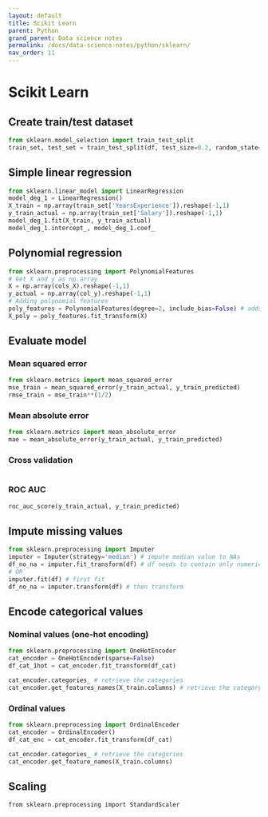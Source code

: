 ```yaml
---
layout: default
title: Scikit Learn
parent: Python
grand_parent: Data science notes
permalink: /docs/data-science-notes/python/sklearn/
nav_order: 11
---
```


# Scikit Learn

## Create train/test dataset

```python
from sklearn.model_selection import train_test_split
train_set, test_set = train_test_split(df, test_size=0.2, random_state=42)
```

## Simple linear regression

```python
from sklearn.linear_model import LinearRegression
model_deg_1 = LinearRegression()
X_train = np.array(train_set['YearsExperience']).reshape(-1,1)
y_train_actual = np.array(train_set['Salary']).reshape(-1,1)
model_deg_1.fit(X_train, y_train_actual)
model_deg_1.intercept_, model_deg_1.coef_
```

## Polynomial regression

```python
from sklearn.preprocessing import PolynomialFeatures
# Get X and y as np.array
X = np.array(cols_X).reshape(-1,1)
y_actual = np.array(col_y).reshape(-1,1)
# Adding polynomial features
poly_features = PolynomialFeatures(degree=2, include_bias=False) # adds for each x an x**2, include_bias=False for not adding 1 to the array
X_poly = poly_features.fit_transform(X)
```

## Evaluate model

### Mean squared error

```python
from sklearn.metrics import mean_squared_error
mse_train = mean_squared_error(y_train_actual, y_train_predicted)
rmse_train = mse_train**(1/2)
```

### Mean absolute error

```python
from sklearn.metrics import mean_absolute_error
mae = mean_absolute_error(y_train_actual, y_train_predicted)
```

### Cross validation

```python

```

### ROC AUC

```python
roc_auc_score(y_train_actual, y_train_predicted)
```

## Impute missing values

```python
from sklearn.preprocessing import Imputer
imputer = Imputer(strategy='median') # impute median value to NAs
df_no_na = imputer.fit_transform(df) # df needs to contain only numerical values!!
# OR
imputer.fit(df) # first fit
df_no_na = imputer.transform(df) # then transform
```

## Encode categorical values

### Nominal values (one-hot encoding)

```python
from sklearn.preprocessing import OneHotEncoder
cat_encoder = OneHotEncoder(sparse=False)
df_cat_1hot = cat_encoder.fit_transform(df_cat)

cat_encoder.categories_ # retrieve the categories
cat_encoder.get_features_names(X_train.columns) # retrieve the category names
```

### Ordinal values

```python
from sklearn.preprocessing import OrdinalEncoder
cat_encoder = OrdinalEncoder()
df_cat_enc = cat_encoder.fit_transform(df_cat)

cat_encoder.categories_ # retrieve the categories
cat_encoder.get_feature_names(X_train.columns)
```

## Scaling

```
from sklearn.preprocessing import StandardScaler
```

